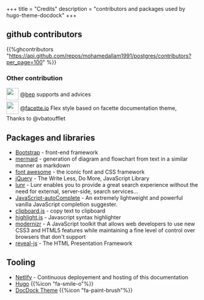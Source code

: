 +++
title = "Credits"
description = "contributors and packages used by hugo-theme-docdock"
+++


## github contributors
{{%ghcontributors "https://api.github.com/repos/mohamedallam1991/postgres/contributors?per_page=100" %}}

### Other contribution
<div class="ghContributors">

<div>
<img src="https://avatars2.githubusercontent.com/u/394382?v=3" class="inline" width="32" height="32" style="height: 32px;height: 32px;margin-bottom:.25em; vertical-align:middle; ">
<label>@<a href="https://github.com/bep">bep</a></label>
<span class="contributions">supports and advices</span>
</div>

<div>
<img src="https://avatars1.githubusercontent.com/u/959400?s=200&v=4" class="inline" width="32" height="32" style="height: 32px;height: 32px;margin-bottom:.25em; vertical-align:middle; ">
<label>@<a href="https://github.com/facette">facette.io</a></label>
<span class="contributions">Flex style based on facette documentation theme, <br>Thanks to @vbatoufflet</span>
</div>

</div>



## Packages and libraries
* [Bootstrap](http://getbootstrap.com) - front-end framework
* [mermaid](https://knsv.github.io/mermaid) - generation of diagram and flowchart from text in a similar manner as markdown
* [font awesome](http://fontawesome.io/) - the iconic font and CSS framework
* [jQuery](https://jquery.com) - The Write Less, Do More, JavaScript Library
* [lunr](https://lunrjs.com) - Lunr enables you to provide a great search experience without the need for external, server-side, search services...
* [JavaScript-autoComplete](https://github.com/Pixabay/JavaScript-autoComplete) - An extremely lightweight and powerful vanilla JavaScript completion suggester.
* [clipboard.js](https://zenorocha.github.io/clipboard.js) - copy text to clipboard
* [highlight.js](https://highlightjs.org) - Javascript syntax highlighter
* [modernizr](https://modernizr.com) - A JavaScript toolkit that allows web developers to use new CSS3 and HTML5 features while maintaining a fine level of control over browsers that don't support
* [reveal-js](http://lab.hakim.se/reveal-js) - The HTML Presentation Framework

## Tooling

* [Netlify](https://www.netlify.com) - Continuous deployement and hosting of this documentation
* [Hugo](https://gohugo.io/) {{%icon "fa-smile-o"%}}
* [DocDock Theme](https://docdock.netlify.app/) {{%icon "fa-paint-brush"%}}

